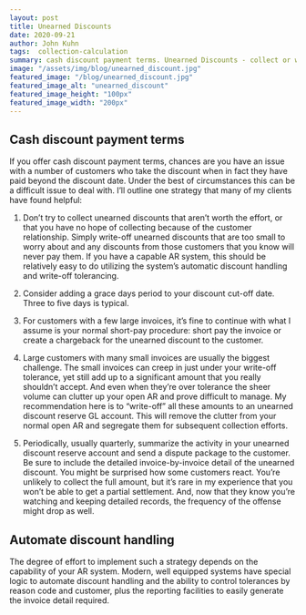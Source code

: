 ```yaml
---
layout: post
title: Unearned Discounts
date: 2020-09-21
author: John Kuhn
tags:  collection-calculation
summary: cash discount payment terms. Unearned Discounts - collect or write off in tolerance?
image: "/assets/img/blog/unearned_discount.jpg"
featured_image: "/blog/unearned_discount.jpg"
featured_image_alt: "unearned_discount"
featured_image_height: "100px"
featured_image_width: "200px"
---
```


## Cash discount payment terms

If you offer cash discount payment terms, chances are you have an issue with a number of customers who take the discount when in fact they have paid beyond the discount date.  Under the best of circumstances this can be a difficult issue to deal with.  I’ll outline one strategy that many of my clients have found helpful:

1. Don’t try to collect unearned discounts that aren’t worth the effort, or that you have no hope of collecting because of the customer relationship.  Simply write-off unearned discounts that are too small to worry about and any discounts from those customers that you know will never pay them.  If you have a capable AR system, this should be relatively easy to do utilizing the system’s automatic discount handling and write-off tolerancing.

2. Consider adding a grace days period to your discount cut-off date.  Three to five days is typical.

3. For customers with a few large invoices, it’s fine to continue with what I assume is your normal short-pay procedure: short pay the invoice or create a chargeback for the unearned discount to the customer.

4. Large customers with many small invoices are usually the biggest challenge.  The small invoices can creep in just under your write-off tolerance, yet still add up to a significant amount that you really shouldn’t accept.  And even when they’re over tolerance the sheer volume can clutter up your open AR and prove difficult to manage.  My recommendation here is to “write-off” all these amounts to an unearned discount reserve GL account.  This will remove the clutter from your normal open AR and segregate them for subsequent collection efforts.

5. Periodically, usually quarterly, summarize the activity in your unearned discount reserve account and send a dispute package to the customer.  Be sure to include the detailed invoice-by-invoice detail of the unearned discount.  You might be surprised how some customers react.  You’re unlikely to collect the full amount, but it’s rare in my experience that you won’t be able to get a partial settlement.  And, now that they know you’re watching and keeping detailed records, the frequency of the offense might drop as well.

## Automate discount handling

The degree of effort to implement such a strategy depends on the capability of your AR system.   Modern, well equipped systems have special logic to automate discount handling and the ability to control tolerances by reason code and customer, plus the reporting facilities to easily generate the invoice detail required.  